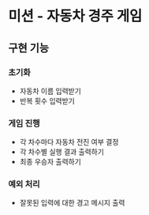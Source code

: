 # 미션 - 자동차 경주 게임

## 구현 기능
### 초기화
+ 자동차 이름 입력받기
+ 반복 횟수 입력받기
### 게임 진행
+ 각 차수마다 자동차 전진 여부 결정
+ 각 차수별 실행 결과 출력하기
+ 최종 우승자 출력하기
### 예외 처리
+ 잘못된 입력에 대한 경고 메시지 출력


